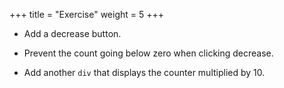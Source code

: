 +++
title       = "Exercise"
weight      = 5
+++

- Add a decrease button.

- Prevent the count going below zero when clicking decrease.

- Add another `div` that displays the counter multiplied by 10.
